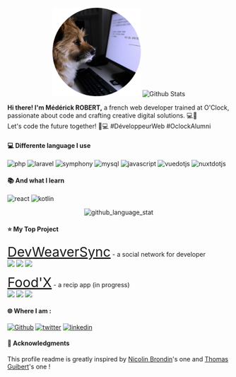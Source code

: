<p align="center">
 <img src="https://github.com/Mederick-ROBERT/Mederick-ROBERT/blob/main/dog-modified.png" alt="codding dog" height="200"/>
 <img src="https://github-readme-stats.vercel.app/api?username=Mederick-ROBERT&show_icons=true&theme=vue-dark&hide=issues,contribs" alt="Github Stats" />
</p>

<p><strong>Hi there! I'm Médérick ROBERT,</strong> a french web developer trained at O'Clock, passionate about code and crafting creative digital solutions. 💻🚀
<br>
Let's code the future together! 🚀💻 #DéveloppeurWeb #OclockAlumni
</p>

<h4>💻 Differente language I use </h4>

<p>
<img alt="php" src="https://img.shields.io/badge/-PHP-777BB4?style=flat-square&logo=php&logoColor=white" />
<img alt="laravel" src="https://img.shields.io/badge/-Laravel-FF2D20?style=flat-square&logo=laravel&logoColor=white" />
<img alt="symphony" src="https://img.shields.io/badge/-Symfony-000000?style=flat-square&logo=symfony&logoColor=white" />
<img alt="mysql" src="https://img.shields.io/badge/-MySql-4479A1?style=flat-square&logo=mysql&logoColor=white" />
<img alt="javascript" src="https://img.shields.io/badge/-Javascript-F7DF1E?style=flat-square&logo=javascript&logoColor=black" />
<img alt="vuedotjs" src="https://img.shields.io/badge/-VueJs-4FC08D?style=flat-square&logo=vuedotjs&logoColor=white" />
<img alt="nuxtdotjs" src="https://img.shields.io/badge/-Nuxt-00DC82?style=flat-square&logo=nuxtdotjs&logoColor=black" />
</p>

<h4>📚 And what I learn </h4>

<p>
<img alt="react" src="https://img.shields.io/badge/-React-61DAFB?style=flat-square&logo=react&logoColor=white" />
<img alt="kotlin" src="https://img.shields.io/badge/-Kotlin-7F52FF?style=flat-square&logo=kotlin&logoColor=white" />
</p>

<p align="center">
 <img src="https://github-readme-stats.vercel.app/api/top-langs/?username=Mederick-ROBERT&hide=javascript,html,css&theme=vue-dark" alt="github_language_stat">
</p>

<h4>⭐ My Top Project </h4>

<p>
<a href="https://devweaversync.fr/home" style="font-size: 30px;">DevWeaverSync</a> - a social network for developer
<br>
<img src="https://img.shields.io/badge/Laravel-v10.0.0-red?logo=laravel">
<img src="https://img.shields.io/badge/React-v18.2.0-cyan?logo=react">
<img src="https://img.shields.io/badge/Sass-v1.69.4-pink?logo=sass">
</p>

<p>
<a href="https://github.com/Mederick-ROBERT/Recip-App-V4" style="font-size: 30px;">Food'X</a> - a recip app (in progress)
<br>
<img src="https://img.shields.io/badge/Laravel-v10.0.0-red?logo=laravel">
<img src="https://img.shields.io/badge/Nuxt-v3.7.0-blackgreen?logo=nuxtdotjs">
<img src="https://img.shields.io/badge/Sass-v1.69.4-pink?logo=sass">
</p>

<h4>🌐 Where I am : </h4>

<p>
  <a href="https://github.com/Mederick-ROBERT" target="_blank"><img alt="Github" src="https://img.shields.io/badge/-GitHub-%2312100E.svg?&style=plastique&logo=Github&logoColor=white" /></a>
  <a href="https://twitter.com/Mederick_ROBERT" target="_blank"><img alt="twitter" src="https://img.shields.io/badge/-Twitter-1DA1F2?&style=plastique&logo=twitter&logoColor=white" /></a>
  <a href="https://www.linkedin.com/in/mederick-robert/" target="_blank"><img alt="linkedin" src="https://img.shields.io/badge/-Linkedin-0A66C2?&style=plastique&logo=linkedin&logoColor=white" /></a>
</p>

<h4>👏 Acknowledgments</h4>
<p>This profile readme is greatly inspired by <a href="https://github.com/NicolasBrondin/NicolasBrondin/edit/master/README.md">Nicolin Brondin</a>'s one and <a href="https://github.com/thmsgbrt/thmsgbrt/edit/master/README.md">Thomas Guibert</a>'s one !</p>

